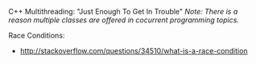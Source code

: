 C++ Multithreading: "Just Enough To Get In Trouble"
*Note: There is a reason multiple classes are offered in cocurrent programming topics.*

Race Conditions:
* http://stackoverflow.com/questions/34510/what-is-a-race-condition
